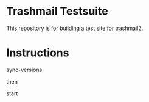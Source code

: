 Trashmail Testsuite
===================

This repository is for building a test site for trashmail2.

Instructions
============

sync-versions

then

start

